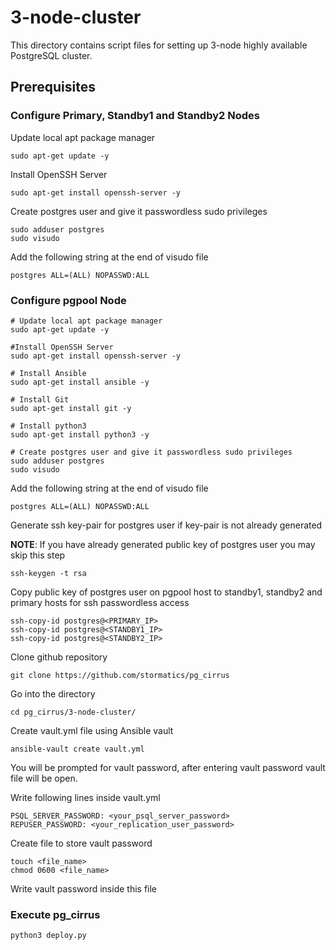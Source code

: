 # 3-node-cluster

This directory contains script files for setting up 3-node highly available PostgreSQL cluster.

## Prerequisites

### Configure Primary, Standby1 and Standby2 Nodes

Update local apt package manager

```
sudo apt-get update -y
```
Install OpenSSH Server

```
sudo apt-get install openssh-server -y
```
Create postgres user and give it passwordless sudo privileges

```
sudo adduser postgres
sudo visudo
```
Add the following string at the end of visudo file

```
postgres ALL=(ALL) NOPASSWD:ALL
```
### Configure pgpool Node

```
# Update local apt package manager
sudo apt-get update -y

#Install OpenSSH Server
sudo apt-get install openssh-server -y

# Install Ansible
sudo apt-get install ansible -y

# Install Git
sudo apt-get install git -y

# Install python3
sudo apt-get install python3 -y

# Create postgres user and give it passwordless sudo privileges
sudo adduser postgres
sudo visudo
```
Add the following string at the end of visudo file

```
postgres ALL=(ALL) NOPASSWD:ALL
```
Generate ssh key-pair for postgres user if key-pair is not already generated

**NOTE**: If you have already generated public key of postgres user you may skip this step

```
ssh-keygen -t rsa
```
Copy public key of postgres user on pgpool host to standby1, standby2 and primary hosts for ssh passwordless access

```
ssh-copy-id postgres@<PRIMARY_IP>
ssh-copy-id postgres@<STANDBY1_IP>
ssh-copy-id postgres@<STANDBY2_IP>
```
Clone github repository

```
git clone https://github.com/stormatics/pg_cirrus
```
Go into the directory 

```
cd pg_cirrus/3-node-cluster/
```
 
Create vault.yml file using Ansible vault

```
ansible-vault create vault.yml
```
You will be prompted for vault password, after entering vault password vault file will be open.

Write following lines inside vault.yml

```
PSQL_SERVER_PASSWORD: <your_psql_server_password>
REPUSER_PASSWORD: <your_replication_user_password>
```

Create file to store vault password
```
touch <file_name>
chmod 0600 <file_name>
```
Write vault password inside this file

### Execute pg_cirrus
```
python3 deploy.py
```
